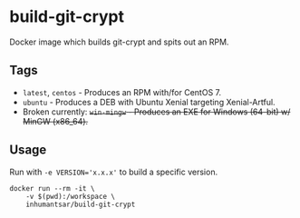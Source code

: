 # build-git-crypt

Docker image which builds git-crypt and spits out an RPM.

## Tags

* `latest`, `centos` - Produces an RPM with/for CentOS 7.
* `ubuntu` - Produces a DEB with Ubuntu Xenial targeting Xenial-Artful.
* Broken currently: ~~`win-mingw` - Produces an EXE for Windows (64-bit) w/ MinGW (x86_64).~~

## Usage

Run with `-e VERSION='x.x.x'` to build a specific version.

```
docker run --rm -it \
    -v $(pwd):/workspace \
    inhumantsar/build-git-crypt
```
